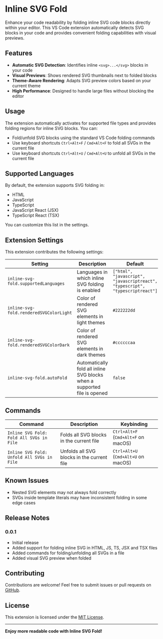 # Inline SVG Fold

Enhance your code readability by folding inline SVG code blocks directly within your editor. This VS Code extension automatically detects SVG blocks in your code and provides convenient folding capabilities with visual previews.

## Features

- **Automatic SVG Detection**: Identifies inline `<svg>...</svg>` blocks in your code
- **Visual Previews**: Shows rendered SVG thumbnails next to folded blocks
- **Theme-Aware Rendering**: Adapts SVG preview colors based on your current theme
- **High Performance**: Designed to handle large files without blocking the editor

## Usage

The extension automatically activates for supported file types and provides folding regions for inline SVG blocks. You can:

- Fold/unfold SVG blocks using the standard VS Code folding commands
- Use keyboard shortcuts `Ctrl+Alt+F` / `Cmd+Alt+F` to fold all SVGs in the current file
- Use keyboard shortcuts `Ctrl+Alt+U` / `Cmd+Alt+U` to unfold all SVGs in the current file

## Supported Languages

By default, the extension supports SVG folding in:

- HTML
- JavaScript
- TypeScript
- JavaScript React (JSX)
- TypeScript React (TSX)

You can customize this list in the settings.

## Extension Settings

This extension contributes the following settings:

| Setting                                 | Description                                                              | Default                                                                      |
| --------------------------------------- | ------------------------------------------------------------------------ | ---------------------------------------------------------------------------- |
| `inline-svg-fold.supportedLanguages`    | Languages in which inline SVG folding is enabled                         | `["html", "javascript", "javascriptreact", "typescript", "typescriptreact"]` |
| `inline-svg-fold.renderedSVGColorLight` | Color of rendered SVG elements in light themes                           | `#222222dd`                                                                  |
| `inline-svg-fold.renderedSVGColorDark`  | Color of rendered SVG elements in dark themes                            | `#ccccccaa`                                                                  |
| `inline-svg-fold.autoFold`              | Automatically fold all inline SVG blocks when a supported file is opened | `false`                                                                      |

## Commands

| Command                                    | Description                                | Keybinding                          |
| ------------------------------------------ | ------------------------------------------ | ----------------------------------- |
| `Inline SVG Fold: Fold All SVGs in File`   | Folds all SVG blocks in the current file   | `Ctrl+Alt+F` (`Cmd+Alt+F` on macOS) |
| `Inline SVG Fold: Unfold All SVGs in File` | Unfolds all SVG blocks in the current file | `Ctrl+Alt+U` (`Cmd+Alt+U` on macOS) |

## Known Issues

- Nested SVG elements may not always fold correctly
- SVGs inside template literals may have inconsistent folding in some edge cases

## Release Notes

### 0.0.1

- Initial release
- Added support for folding inline SVG in HTML, JS, TS, JSX and TSX files
- Added commands for folding/unfolding all SVGs in a file
- Added visual SVG preview when folded

## Contributing

Contributions are welcome! Feel free to submit issues or pull requests on [GitHub](https://github.com/griga/inline-svg-fold).

## License

This extension is licensed under the [MIT License](LICENSE.md).

---

**Enjoy more readable code with Inline SVG Fold!**
